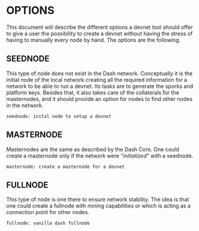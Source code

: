 # OPTIONS

This document will describe the different options a devnet tool should offer to give a user the possibility to create a devnet
without having the stress of having to manually every node by hand. The options are the following.

## SEEDNODE

This type of node does not exist in the Dash network. Conceptually it is the initial node of the local network creating all the required information for a network to be able to run a devnet. Its tasks are to generate the sporks and platform keys. Besides that, it also takes care of the collaterals for the masternodes, and it should provide an option for nodes to find other nodes in the network.

```
seednode: inital node to setup a devnet
```

## MASTERNODE

Masternodes are the same as described by the Dash Core. One could create a masternode only if the network were _"initialized_" with a seednode.

```
masternode: create a masternode for a devnet
```

## FULLNODE

This type of node is one there to ensure network stability. The idea is that one could create a fullnode with mining capabilities or which is acting as a connection point for other nodes.

```
fullnode: vanilla dash fullnode
```
